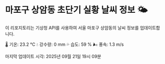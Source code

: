 
# 마포구 상암동 초단기 실황 날씨 정보 🌤️

이 리포지토리는 기상청 API를 사용하여 서울 마포구 상암동의 날씨 정보를 업데이트합니다. 

🌡️ 기온: 23.2 ℃
💧 강수량: 0 mm
💦 습도: 59 %
🌬️ 풍속: 1.3 m/s

마지막 업데이트 시각: 2025년 09월 21일 19시 09분    
